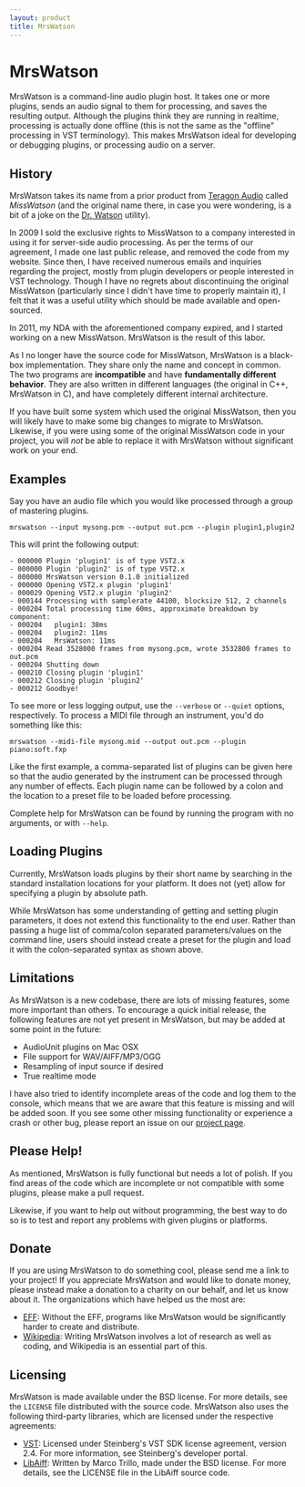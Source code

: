 ```yaml
---
layout: product
title: MrsWatson
---
```


MrsWatson
=========

MrsWatson is a command-line audio plugin host. It takes one or more plugins,
sends an audio signal to them for processing, and saves the resulting output.
Although the plugins think they are running in realtime, processing is
actually done offline (this is not the same as the "offline" processing in VST
terminology). This makes MrsWatson ideal for developing or debugging plugins,
or processing audio on a server.

History
-------

MrsWatson takes its name from a prior product from [Teragon Audio][1] called
*MissWatson* (and the original name there, in case you were wondering, is a
bit of a joke on the [Dr. Watson][2] utility).

In 2009 I sold the exclusive rights to MissWatson to a company interested in
using it for server-side audio processing. As per the terms of our agreement,
I made one last public release, and removed the code from my website. Since
then, I have received numerous emails and inquiries regarding the project,
mostly from plugin developers or people interested in VST technology. Though I
have no regrets about discontinuing the original MissWatson (particularly
since I didn't have time to properly maintain it), I felt that it was a useful
utility which should be made available and open-sourced.

In 2011, my NDA with the aforementioned company expired, and I started working
on a new MissWatson. MrsWatson is the result of this labor.

As I no longer have the source code for MissWatson, MrsWatson is a black-box
implementation. They share only the name and concept in common. The two
programs are **incompatible** and have **fundamentally different behavior**.
They are also written in different languages (the original in C++, MrsWatson
in C), and have completely different internal architecture.

If you have built some system which used the original MissWatson, then you
will likely have to make some big changes to migrate to MrsWatson. Likewise,
if you were using some of the original MissWatson code in your project, you
will *not* be able to replace it with MrsWatson without significant work on
your end.

Examples
--------

Say you have an audio file which you would like processed through a group of
mastering plugins.

    mrswatson --input mysong.pcm --output out.pcm --plugin plugin1,plugin2

This will print the following output:

    - 000000 Plugin 'plugin1' is of type VST2.x
    - 000000 Plugin 'plugin2' is of type VST2.x
    - 000000 MrsWatson version 0.1.0 initialized
    - 000000 Opening VST2.x plugin 'plugin1'
    - 000029 Opening VST2.x plugin 'plugin2'
    - 000144 Processing with samplerate 44100, blocksize 512, 2 channels
    - 000204 Total processing time 60ms, approximate breakdown by component:
    - 000204   plugin1: 38ms
    - 000204   plugin2: 11ms
    - 000204   MrsWatson: 11ms
    - 000204 Read 3528000 frames from mysong.pcm, wrote 3532800 frames to out.pcm
    - 000204 Shutting down
    - 000210 Closing plugin 'plugin1'
    - 000212 Closing plugin 'plugin2'
    - 000212 Goodbye!

To see more or less logging output, use the `--verbose` or `--quiet` options,
respectively.  To process a MIDI file through an instrument, you'd do
something like this:

    mrswatson --midi-file mysong.mid --output out.pcm --plugin piano:soft.fxp

Like the first example, a comma-separated list of plugins can be given here so
that the audio generated by the instrument can be processed through any number
of effects. Each plugin name can be followed by a colon and the location to a
preset file to be loaded before processing.

Complete help for MrsWatson can be found by running the program with no
arguments, or with `--help`.

Loading Plugins
---------------

Currently, MrsWatson loads plugins by their short name by searching in the
standard installation locations for your platform. It does not (yet) allow for
specifying a plugin by absolute path.

While MrsWatson has some understanding of getting and setting plugin
parameters, it does not extend this functionality to the end user. Rather than
passing a huge list of comma/colon separated parameters/values on the command
line, users should instead create a preset for the plugin and load it with the
colon-separated syntax as shown above.

Limitations
-----------

As MrsWatson is a new codebase, there are lots of missing features, some more
important than others. To encourage a quick initial release, the following
features are not yet present in MrsWatson, but may be added at some point in
the future:

  * AudioUnit plugins on Mac OSX
  * File support for WAV/AIFF/MP3/OGG
  * Resampling of input source if desired
  * True realtime mode

I have also tried to identify incomplete areas of the code and log them to the
console, which means that we are aware that this feature is missing and will
be added soon. If you see some other missing functionality or experience a
crash or other bug, please report an issue on our [project page][3].

Please Help!
------------

As mentioned, MrsWatson is fully functional but needs a lot of polish. If you
find areas of the code which are incomplete or not compatible with some
plugins, please make a pull request.

Likewise, if you want to help out without programming, the best way to do so
is to test and report any problems with given plugins or platforms.

Donate
------

If you are using MrsWatson to do something cool, please send me a link to your
project! If you appreciate MrsWatson and would like to donate money, please
instead make a donation to a charity on our behalf, and let us know about it.
The organizations which have helped us the most are:

  * [EFF](https://supporters.eff.org/donate): Without the EFF, programs like
    MrsWatson would be significantly harder to create and distribute.
  * [Wikipedia](http://wikimediafoundation.org/wiki/WMFJA085/en): Writing
    MrsWatson involves a lot of research as well as coding, and Wikipedia is
    an essential part of this.

Licensing
---------

MrsWatson is made available under the BSD license. For more details, see the
`LICENSE` file distributed with the source code. MrsWatson also uses the
following third-party libraries, which are licensed under the respective
agreements:

  * [VST](http://www.steinberg.net/en/company/developer.html): Licensed under
    Steinberg's VST SDK license agreement, version 2.4. For more information,
    see Steinberg's developer portal.
  * [LibAiff](http://aifftools.sourceforge.net/libaiff/): Written by Marco
    Trillo, made under the BSD license. For more details, see the LICENSE file
    in the LibAiff source code.


[1]: http://www.teragonaudio.com
[2]: http://en.wikipedia.org/wiki/Dr._Watson_(debugger)
[3]: http://github.com/teragonaudio/MrsWatson
